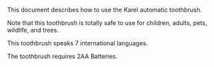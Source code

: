 This document describes how to use the Karel automatic toothbrush.

Note that this toothbrush is totally safe to use for children, adults, pets, wildlife, and trees.

This toothbrush speaks 7 international languages.

The toothbrush requires 2AA Batteries.
